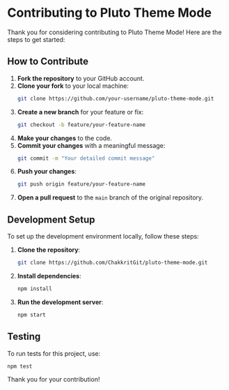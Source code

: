 
# Contributing to Pluto Theme Mode

Thank you for considering contributing to Pluto Theme Mode! Here are the steps to get started:

## How to Contribute

1. **Fork the repository** to your GitHub account.
2. **Clone your fork** to your local machine:
   ```bash
   git clone https://github.com/your-username/pluto-theme-mode.git
   ```
3. **Create a new branch** for your feature or fix:
   ```bash
   git checkout -b feature/your-feature-name
   ```
4. **Make your changes** to the code.
5. **Commit your changes** with a meaningful message:
   ```bash
   git commit -m "Your detailed commit message"
   ```
6. **Push your changes**:
   ```bash
   git push origin feature/your-feature-name
   ```
7. **Open a pull request** to the `main` branch of the original repository.

## Development Setup

To set up the development environment locally, follow these steps:

1. **Clone the repository**:
   ```bash
   git clone https://github.com/ChakkritGit/pluto-theme-mode.git
   ```
2. **Install dependencies**:
   ```bash
   npm install
   ```
3. **Run the development server**:
   ```bash
   npm start
   ```

## Testing

To run tests for this project, use:

```bash
npm test
```

Thank you for your contribution!
